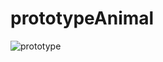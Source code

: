 # prototypeAnimal

![prototype](https://github.com/user-attachments/assets/26a36371-0725-41a1-9551-d14405985360)
